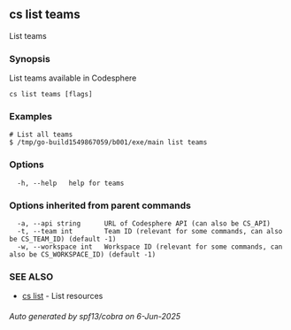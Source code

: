 ## cs list teams

List teams

### Synopsis

List teams available in Codesphere

```
cs list teams [flags]
```

### Examples

```
# List all teams
$ /tmp/go-build1549867059/b001/exe/main list teams 
```

### Options

```
  -h, --help   help for teams
```

### Options inherited from parent commands

```
  -a, --api string      URL of Codesphere API (can also be CS_API)
  -t, --team int        Team ID (relevant for some commands, can also be CS_TEAM_ID) (default -1)
  -w, --workspace int   Workspace ID (relevant for some commands, can also be CS_WORKSPACE_ID) (default -1)
```

### SEE ALSO

* [cs list](cs_list.md)	 - List resources

###### Auto generated by spf13/cobra on 6-Jun-2025
